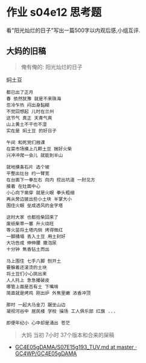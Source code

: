 # 作业 s04e12 思考题

看"阳光灿烂的日子"写出一篇500字以内观后感,小组互评. 

## 大妈的旧稿
> 俺有俺的: 阳光灿烂的日子


焖土豆

    都已出了正月
    春 依然犹豫 就是不来珠海
    忽冷乍热 闷出身黏糊
    不觉回想起 儿时在兰州
    这节气 真正 天青气爽 
    山上黄土不干也不湿
    实在是 焖土豆 的好日子

    午间 和死党们翘课
    在菜市场摸上几颗土豆 揣好火柴
    兴冲冲爬一会儿 就能到半山

    就地摸条石片 选个坡 
    平整出灶台 约一臂宽
    在台面下一拳左右 向内 挖出坑道 一肘见方
    接着 在灶面中心
    小心向下凿穿 就是火眼 拳头粗细
    再从旁边披出些小土块 半掌大小
    围住火眼 垒成透风的金字塔

    这时大家 也都拾柴回来了
    废纸柴草一塞 升火烧旺
    等火苗将土塔内侧 烤得微红 
    一脚捅塌 丢入土豆 用土封好
    大功告成 伸伸腰 撒泡尿
    十分钟 焦香钻土而出

    马上围住 七手八脚 刨开土 
    要躲着还滚烫的土块
    将土豆们小心挑出来
    人人托上 急急撮破皮 
    哪管上面是否有土 下嘴啃
    简直就是烤鸡 刚出炉 外焦里嫩 浓香冲顶

    那时 一起大马金刀 踞坐山边
    凝视河谷中 居民楼 学校 操场 工人俱乐部 红旗 ... 

    即便年纪小 心中却是涌出 苍茫


> 大妈 当初 7小时 37个版本和合来的屎稿

- [GC4E05gDAMA/S07E15g193\_TUV\.md at master · GC4WP/GC4E05gDAMA](https://github.com/GC4WP/GC4E05gDAMA/blob/master/S07E15/S07E15g193_TUV.md#%E7%84%96%E5%9C%9F%E8%B1%86) 




